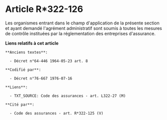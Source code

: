 # Article R*322-126

Les organismes entrant dans le champ d'application de la présente section et ayant demandé l'agrément administratif sont
soumis à toutes les mesures de contrôle instituées par la réglementation des entreprises d'assurance.

**Liens relatifs à cet article**

	**Anciens textes**:

	  - Décret n°64-446 1964-05-23 art. 8

	**Codifié par**:

	  - Décret n°76-667 1976-07-16

	**Liens**:

	  - TXT_SOURCE: Code des assurances - art. L322-27 (M)

	**Cité par**:

	  - Code des assurances - art. R*322-125 (V)
